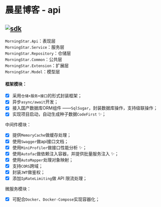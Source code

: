 # 晨星博客 - api
[![sdk](https://img.shields.io/badge/sdk-6.0.21-d.svg)](#)  
-------------------------------
`MorningStar.Api`：表现层  
`MorningStar.Service`：服务层  
`MorningStar.Repository`：仓储层  
`MorningStar.Common`：公共层  
`MorningStar.Extension`：扩展层  
`MorningStar.Model`：模型层  

#### 框架模块：  
- [x] 采用`仓储+服务+接口`的形式封装框架；
- [x] 异步`async/await`开发；
- [x] 接入国产数据库ORM组件 ——`SqlSugar`，封装数据库操作，支持级联操作；
- [x] 实现项目启动，自动生成种子数据`CodeFirst` ✨； 

中间件模块：
- [x] 提供`MemoryCache`做缓存处理；
- [x] 使用`Swagger`做api接口文档；
- [x] 使用`MiniProfiler`做接口性能分析 ✨；
- [x] 使用`Autofac`做依赖注入容器，并提供批量服务注入 ✨；
- [x] 使用`AutoMapper`处理对象映射；
- [x] 支持`CORS`跨域；
- [x] 封装`JWT`做鉴权；
- [x] 添加`IpRateLimiting`做 API 限流处理；

微服务模块：
- [x] 可配合`Docker`、`Docker-Compose`实现容器化；